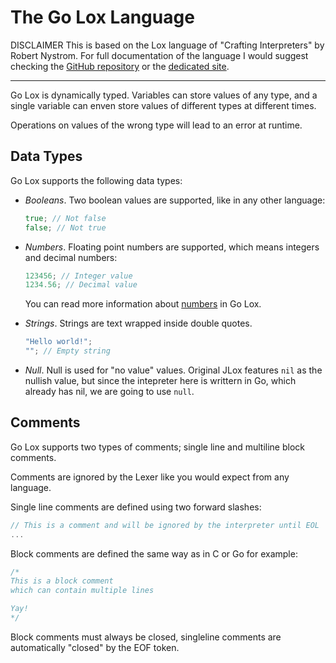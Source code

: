 # The Go Lox Language

DISCLAIMER
This is based on the Lox language of "Crafting Interpreters" by Robert Nystrom. For full documentation of the language I would suggest checking the [GitHub repository](https://github.com/munificent/craftinginterpreters) or the [dedicated site](https://craftinginterpreters.com/).

----

Go Lox is dynamically typed. Variables can store values of any type, and a single variable can enven store values of different types at different times.

Operations on values of the wrong type will lead to an error at runtime.

## Data Types

Go Lox supports the following data types:

- *Booleans*. Two boolean values are supported, like in any other language:
  ```go
  true; // Not false
  false; // Not true
  ```
- *Numbers*. Floating point numbers are supported, which means integers and decimal numbers:
  ```go
  123456; // Integer value
  1234.56; // Decimal value
  ```
  
  You can read more information about [numbers](./numbers.md) in Go Lox.
- *Strings*. Strings are text wrapped inside double quotes.
  ```go
  "Hello world!";
  ""; // Empty string
  ```
- *Null*. Null is used for "no value" values. Original JLox features `nil` as the nullish value, but since the intepreter here is writtern in Go, which already has nil, we are going to use `null`.


## Comments

Go Lox supports two types of comments; single line and multiline block comments.

Comments are ignored by the Lexer like you would expect from any language.

Single line comments are defined using two forward slashes:
```go
// This is a comment and will be ignored by the interpreter until EOL
...
```

Block comments are defined the same way as in C or Go for example:
```go
/*
This is a block comment
which can contain multiple lines

Yay!
*/
```

Block comments must always be closed, singleline comments are automatically "closed" by the EOF token.

